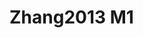 <a name="material" />

# Zhang2013 M1
<script type="application/ld+json">
  {
    "@context": "https://schema.org/",
    "@type": "ChemicalSubstance",
    "http://purl.org/dc/terms/conformsTo":
      {
        "@type": "CreativeWork",
        "@id": "https://bioschemas.org/profiles/ChemicalSubstance/0.4-RELEASE/"
      },
    "@id": "https://egonw.github.io/nanowiki/nanowiki306.html#material",
    "name": "Zhang2013 M1",
    "sameAs": "http://127.0.0.1/mediawiki/index.php/Special:URIResolver/Zhang2013_M1"
  }
</script>

